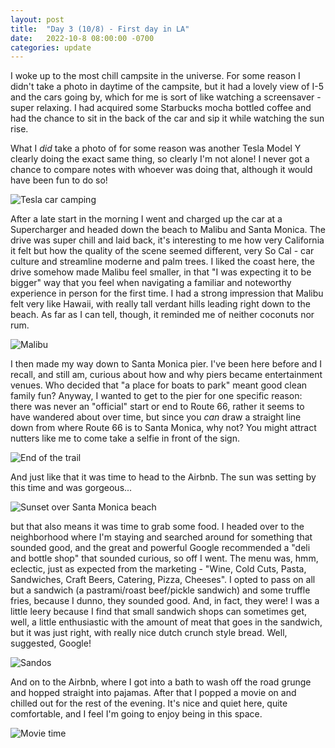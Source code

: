 ```yaml
---
layout: post
title:  "Day 3 (10/8) - First day in LA"
date:   2022-10-8 08:00:00 -0700
categories: update
---
```


I woke up to the most chill campsite in the universe. For some reason I didn't take a photo in daytime of the campsite, but it had a lovely view of I-5 and the cars going by, which for me is sort of like watching a screensaver - super relaxing. I had acquired some Starbucks mocha bottled coffee and had the chance to sit in the back of the car and sip it while watching the sun rise.

What I *did* take a photo of for some reason was another Tesla Model Y clearly doing the exact same thing, so clearly I'm not alone! I never got a chance to compare notes with whoever was doing that, although it would have been fun to do so!

![Tesla car camping](/bitblotter/assets/img/2022/10/PXL_20221008_143002280.jpg)

After a late start in the morning I went and charged up the car at a Supercharger and headed down the beach to Malibu and Santa Monica. The drive was super chill and laid back, it's interesting to me how very California it felt but how the quality of the scene seemed different, very So Cal - car culture and streamline moderne and palm trees. I liked the coast here, the drive somehow made Malibu feel smaller, in that "I was expecting it to be bigger" way that you feel when navigating a familiar and noteworthy experience in person for the first time. I had a strong impression that Malibu felt very like Hawaii, with really tall verdant hills leading right down to the beach. As far as I can tell, though, it reminded me of neither coconuts nor rum.

![Malibu](/bitblotter/assets/img/2022/10/PXL_20221008_211926624.jpg)

I then made my way down to Santa Monica pier. I've been here before and I recall, and still am, curious about how and why piers became entertainment venues. Who decided that "a place for boats to park" meant good clean family fun? Anyway, I wanted to get to the pier for one specific reason: there was never an "official" start or end to Route 66, rather it seems to have wandered about over time, but since you *can* draw a straight line down from where Route 66 is to Santa Monica, why not? You might attract nutters like me to come take a selfie in front of the sign.

![End of the trail](/bitblotter/assets/img/2022/10/PXL_20221008_223715354.jpg)

And just like that it was time to head to the Airbnb. The sun was setting by this time and was gorgeous...

![Sunset over Santa Monica beach](/bitblotter/assets/img/2022/10/PXL_20221008_225701098.jpg)

but that also means it was time to grab some food. I headed over to the neighborhood where I'm staying and searched around for something that sounded good, and the great and powerful Google recommended a "deli and bottle shop" that sounded curious, so off I went. The menu was, hmm, eclectic, just as expected from the marketing - "Wine, Cold Cuts, Pasta, Sandwiches, Craft Beers, Catering, Pizza, Cheeses". I opted to pass on all but a sandwich (a pastrami/roast beef/pickle sandwich) and some truffle fries, because I dunno, they sounded good. And, in fact, they were! I was a little leery because I find that small sandwich shops can sometimes get, well, a little enthusiastic with the amount of meat that goes in the sandwich, but it was just right, with really nice dutch crunch style bread. Well, suggested, Google!

![Sandos](/bitblotter/assets/img/2022/10/PXL_20221009_010232083.jpg)

And on to the Airbnb, where I got into a bath to wash off the road grunge and hopped straight into pajamas. After that I popped a movie on and chilled out for the rest of the evening. It's nice and quiet here, quite comfortable, and I feel I'm going to enjoy being in this space.

![Movie time](/bitblotter/assets/img/2022/10/PXL_20221009_025516709.jpg)
